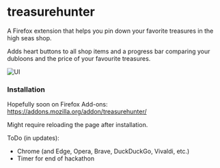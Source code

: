 # treasurehunter
A Firefox extension that helps you pin down your favorite treasures in the high seas shop.

Adds heart buttons to all shop items and a progress bar comparing your dubloons and the price of your favourite treasures.

![UI](https://cloud-jwdp2xf3l-hack-club-bot.vercel.app/0screenshot_2024-11-03_at_15.08.13.png)
### Installation
Hopefully soon on Firefox Add-ons: <https://addons.mozilla.org/addon/treasurehunter/>

Might require reloading the page after installation.

ToDo (in updates):
 - Chrome (and Edge, Opera, Brave, DuckDuckGo, Vivaldi, etc.)
 - Timer for end of hackathon
